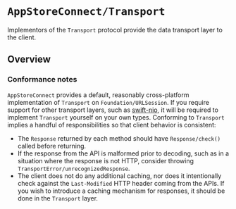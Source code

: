# ``AppStoreConnect/Transport``

Implementors of the ``Transport`` protocol provide the data transport layer to the client. 

## Overview

### Conformance notes

``AppStoreConnect`` provides a default, reasonably cross-platform implementation of ``Transport`` on ``Foundation/URLSession``. If you require support for other transport layers, such as [swift-nio](https://github.com/apple/swift-nio), it will be required to implement ``Transport`` yourself on your own types. Conforming to ``Transport`` implies a handful of responsibilities so that client behavior is consistent:

- The ``Response`` returned by each method should have ``Response/check()`` called before returning.
- If the response from the API is malformed prior to decoding, such as in a situation where the response is not HTTP, consider throwing ``TransportError/unrecognizedResponse``.
- The client does not do any additional caching, nor does it intentionally check against the `Last-Modified` HTTP header coming from the APIs. If you wish to introduce a caching mechanism for responses, it should be done in the ``Transport`` layer.
